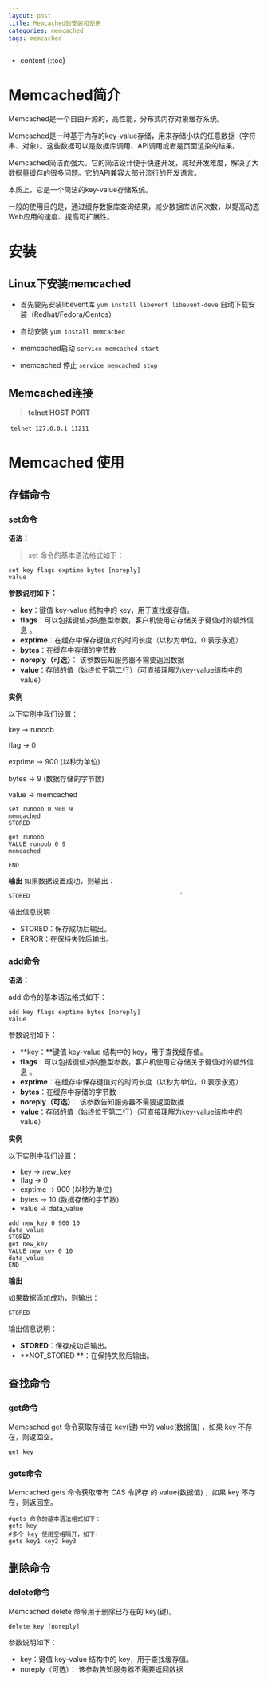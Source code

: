 ```yaml
---
layout: post
title: Memcached的安装和使用
categories: memcached
tags: memcached
---
```


* content
{:toc}

# Memcached简介
Memcached是一个自由开源的，高性能，分布式内存对象缓存系统。

Memcached是一种基于内存的key-value存储，用来存储小块的任意数据（字符串、对象）。这些数据可以是数据库调用、API调用或者是页面渲染的结果。

Memcached简洁而强大。它的简洁设计便于快速开发，减轻开发难度，解决了大数据量缓存的很多问题。它的API兼容大部分流行的开发语言。

本质上，它是一个简洁的key-value存储系统。

一般的使用目的是，通过缓存数据库查询结果，减少数据库访问次数，以提高动态Web应用的速度、提高可扩展性。





# 安装
## Linux下安装memcached
* 首先要先安装libevent库
​       `yum install libevent libevent-deve`        自动下载安装（Redhat/Fedora/Centos）

* 自动安装
  `yum install memcached`
* memcached启动
  `service memcached start`
* memcached 停止
  `service memcached stop`

## Memcached连接
> **telnet HOST PORT**

​      `telnet 127.0.0.1 11211`

# Memcached 使用
## 存储命令
### set命令

**语法：**
> set 命令的基本语法格式如下：

```
set key flags exptime bytes [noreply]
value
```
**参数说明如下：**
- **key**：键值 key-value 结构中的 key，用于查找缓存值。
- **flags**：可以包括键值对的整型参数，客户机使用它存储关于键值对的额外信息 。
- **exptime**：在缓存中保存键值对的时间长度（以秒为单位，0 表示永远）
- **bytes**：在缓存中存储的字节数
- **noreply（可选）**： 该参数告知服务器不需要返回数据
- **value**：存储的值（始终位于第二行）（可直接理解为key-value结构中的value）

**实例**

以下实例中我们设置：

key → runoob

flag → 0

exptime → 900 (以秒为单位)

bytes → 9 (数据存储的字节数)

value → memcached

```
set runoob 0 900 9
memcached
STORED

get runoob
VALUE runoob 0 9
memcached

END
```
**输出**
如果数据设置成功，则输出：
```
STORED                                          `
```
输出信息说明：
- STORED：保存成功后输出。
- ERROR：在保持失败后输出。

### add命令

**语法：**

add 命令的基本语法格式如下：

```
add key flags exptime bytes [noreply]
value
```

参数说明如下：

- **key：**键值 key-value 结构中的 key，用于查找缓存值。
- **flags**：可以包括键值对的整型参数，客户机使用它存储关于键值对的额外信息 。
- **exptime**：在缓存中保存键值对的时间长度（以秒为单位，0 表示永远）
- **bytes**：在缓存中存储的字节数
- **noreply（可选）**： 该参数告知服务器不需要返回数据
- **value**：存储的值（始终位于第二行）（可直接理解为key-value结构中的value）

**实例**

以下实例中我们设置：

- key → new_key
- flag → 0
- exptime → 900 (以秒为单位)
- bytes → 10 (数据存储的字节数)
- value → data_value

```
add new_key 0 900 10
data_value
STORED
get new_key
VALUE new_key 0 10
data_value
END
```

**输出**

如果数据添加成功，则输出：

```
STORED
```

输出信息说明：

- **STORED**：保存成功后输出。
- **NOT_STORED **：在保持失败后输出。

## 查找命令
### get命令

Memcached get 命令获取存储在 key(键) 中的 value(数据值) ，如果 key 不存在，则返回空。
```
get key
```
### gets命令

Memcached gets 命令获取带有 CAS 令牌存 的 value(数据值) ，如果 key 不存在，则返回空。
```
#gets 命令的基本语法格式如下：
gets key
#多个 key 使用空格隔开，如下:
gets key1 key2 key3
```
## 删除命令
### delete命令

Memcached delete 命令用于删除已存在的 key(键)。
```
delete key [noreply]
```
参数说明如下：
- key：键值 key-value 结构中的 key，用于查找缓存值。
- noreply（可选）： 该参数告知服务器不需要返回数据
